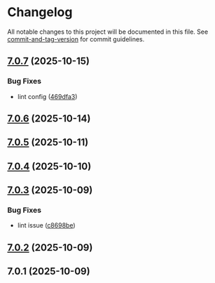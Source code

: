 # Changelog

All notable changes to this project will be documented in this file. See [commit-and-tag-version](https://github.com/absolute-version/commit-and-tag-version) for commit guidelines.

## [7.0.7](https://github.com/Cap-go/capacitor-pay/compare/7.0.6...7.0.7) (2025-10-15)


### Bug Fixes

* lint config ([469dfa3](https://github.com/Cap-go/capacitor-pay/commit/469dfa348c87fbc7cb999cc6ec40e19c8c127d78))

## [7.0.6](https://github.com/Cap-go/capacitor-pay/compare/7.0.5...7.0.6) (2025-10-14)

## [7.0.5](https://github.com/Cap-go/capacitor-pay/compare/7.0.4...7.0.5) (2025-10-11)

## [7.0.4](https://github.com/Cap-go/capacitor-pay/compare/7.0.3...7.0.4) (2025-10-10)

## [7.0.3](https://github.com/Cap-go/capacitor-pay/compare/7.0.2...7.0.3) (2025-10-09)


### Bug Fixes

* lint issue ([c8698be](https://github.com/Cap-go/capacitor-pay/commit/c8698bed09bf473695cf2f7407f773d2d6171bf8))

## [7.0.2](https://github.com/Cap-go/capacitor-pay/compare/7.0.1...7.0.2) (2025-10-09)

## 7.0.1 (2025-10-09)
